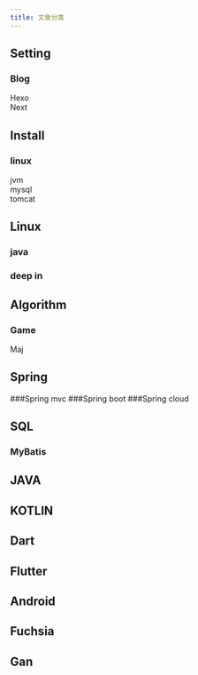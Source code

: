 ```yaml
---
title: 文章分类
---
```


## Setting
### Blog
Hexo  
Next  


## Install
### linux
jvm  
mysql  
tomcat  


## Linux
### java
### deep in


## Algorithm
### Game
Maj  


## Spring
###Spring mvc
###Spring boot
###Spring cloud

## SQL
### MyBatis

## JAVA
## KOTLIN

## Dart
## Flutter


## Android
## Fuchsia


## Gan